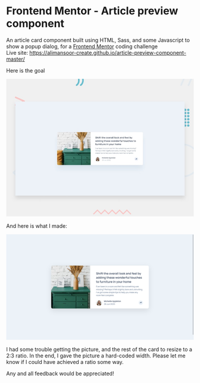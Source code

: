 # Frontend Mentor - Article preview component

An article card component built using HTML, Sass, and some Javascript to show a popup dialog, for a [Frontend Mentor](https://www.frontendmentor.io) coding challenge <br>
Live site: https://alimansoor-create.github.io/article-preview-component-master/

Here is the goal

![Design preview for the Article preview component coding challenge](./design/desktop-preview.jpg)

And here is what I made:

![Outcome of the Article preview component coding challenge](./images/screenshot.png)

I had some trouble getting the picture, and the rest of the card to resize to a 2:3 ratio. In the end, I gave the picture a hard-coded width. Please let me know if I could have achieved a ratio some way.

Any and all feedback would be appreciated!
